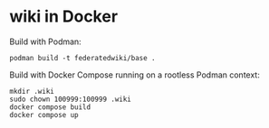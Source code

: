 # wiki in Docker

Build with Podman:

```
podman build -t federatedwiki/base .
```

Build with Docker Compose running on a rootless Podman context:

```
mkdir .wiki
sudo chown 100999:100999 .wiki
docker compose build
docker compose up
```
